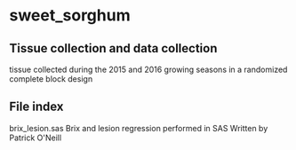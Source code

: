 # sweet_sorghum
## Tissue collection and data collection
tissue collected during the 2015 and 2016 growing seasons in a randomized complete block design

## File index
brix_lesion.sas 
Brix and lesion regression performed in SAS
Written by Patrick O'Neill




